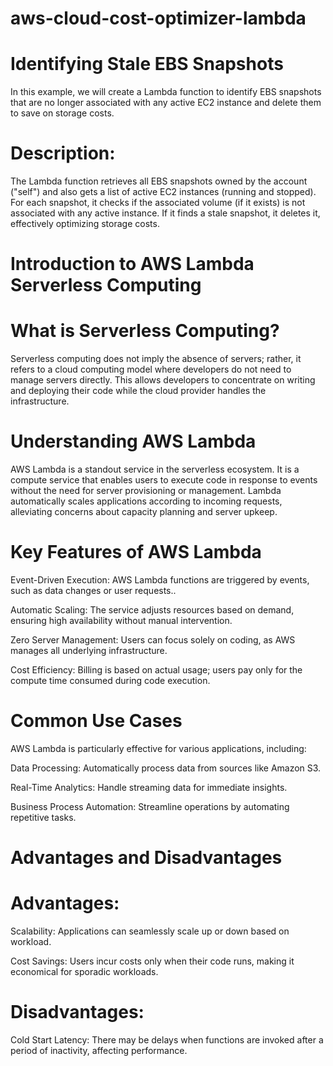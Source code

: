 # **aws-cloud-cost-optimizer-lambda**
# Identifying Stale EBS Snapshots
In this example, we will create a Lambda function to identify EBS snapshots that are no longer associated with any active EC2 instance and delete them to save on storage costs.

# Description:
The Lambda function retrieves all EBS snapshots owned by the account ("self") and also gets a list of active EC2 instances (running and stopped). For each snapshot, it checks if the associated volume (if it exists) is not associated with any active instance. If it finds a stale snapshot, it deletes it, effectively optimizing storage costs.



# Introduction to AWS Lambda Serverless Computing

# What is Serverless Computing?
Serverless computing does not imply the absence of servers; rather, it refers to a cloud computing model where developers do not need to manage servers directly. This allows developers to concentrate on writing and deploying their code while the cloud provider handles the infrastructure.
# Understanding AWS Lambda
AWS Lambda is a standout service in the serverless ecosystem. It is a compute service that enables users to execute code in response to events without the need for server provisioning or management. Lambda automatically scales applications according to incoming requests, alleviating concerns about capacity planning and server upkeep.
# Key Features of AWS Lambda

Event-Driven Execution: AWS Lambda functions are triggered by events, such as data changes or user requests..

Automatic Scaling: The service adjusts resources based on demand, ensuring high availability without manual intervention.

Zero Server Management: Users can focus solely on coding, as AWS manages all underlying infrastructure.

Cost Efficiency: Billing is based on actual usage; users pay only for the compute time consumed during code execution.

# Common Use Cases

AWS Lambda is particularly effective for various applications, including:

Data Processing: Automatically process data from sources like Amazon S3.

Real-Time Analytics: Handle streaming data for immediate insights.

Business Process Automation: Streamline operations by automating repetitive tasks.

# Advantages and Disadvantages
# Advantages:

Scalability: Applications can seamlessly scale up or down based on workload.

Cost Savings: Users incur costs only when their code runs, making it economical for sporadic workloads.

# Disadvantages:

Cold Start Latency: There may be delays when functions are invoked after a period of inactivity, affecting performance.

